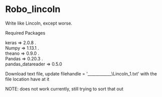 # Robo_lincoln
Write like Lincoln, except worse. 


Required Packages

keras => 2.0.8 .   
Numpy => 1.13.1 .   
theano => 0.9.0 .   
Pandas => 0.20.3 .   
pandas_datareader => 0.5.0    

Download text file, update filehandle = '____________\Lincoln_1.txt' with the file location
have at it

NOTE: does not work currently, still trying to sort that out
